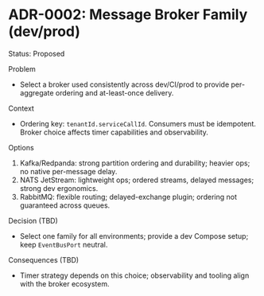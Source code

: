 # ADR-0002: Message Broker Family (dev/prod)

Status: Proposed

Problem

- Select a broker used consistently across dev/CI/prod to provide per-aggregate ordering and at-least-once delivery.

Context

- Ordering key: `tenantId.serviceCallId`. Consumers must be idempotent. Broker choice affects timer capabilities and observability.

Options

1. Kafka/Redpanda: strong partition ordering and durability; heavier ops; no native per-message delay.
2. NATS JetStream: lightweight ops; ordered streams, delayed messages; strong dev ergonomics.
3. RabbitMQ: flexible routing; delayed-exchange plugin; ordering not guaranteed across queues.

Decision (TBD)

- Select one family for all environments; provide a dev Compose setup; keep `EventBusPort` neutral.

Consequences (TBD)

- Timer strategy depends on this choice; observability and tooling align with the broker ecosystem.
